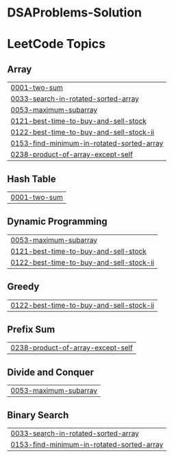 # DSAProblems-Solution
<!---LeetCode Topics Start-->
# LeetCode Topics
## Array
|  |
| ------- |
| [0001-two-sum](https://github.com/satyamtiwari1004/DSAProblems-Solution/tree/master/0001-two-sum) |
| [0033-search-in-rotated-sorted-array](https://github.com/satyamtiwari1004/DSAProblems-Solution/tree/master/0033-search-in-rotated-sorted-array) |
| [0053-maximum-subarray](https://github.com/satyamtiwari1004/DSAProblems-Solution/tree/master/0053-maximum-subarray) |
| [0121-best-time-to-buy-and-sell-stock](https://github.com/satyamtiwari1004/DSAProblems-Solution/tree/master/0121-best-time-to-buy-and-sell-stock) |
| [0122-best-time-to-buy-and-sell-stock-ii](https://github.com/satyamtiwari1004/DSAProblems-Solution/tree/master/0122-best-time-to-buy-and-sell-stock-ii) |
| [0153-find-minimum-in-rotated-sorted-array](https://github.com/satyamtiwari1004/DSAProblems-Solution/tree/master/0153-find-minimum-in-rotated-sorted-array) |
| [0238-product-of-array-except-self](https://github.com/satyamtiwari1004/DSAProblems-Solution/tree/master/0238-product-of-array-except-self) |
## Hash Table
|  |
| ------- |
| [0001-two-sum](https://github.com/satyamtiwari1004/DSAProblems-Solution/tree/master/0001-two-sum) |
## Dynamic Programming
|  |
| ------- |
| [0053-maximum-subarray](https://github.com/satyamtiwari1004/DSAProblems-Solution/tree/master/0053-maximum-subarray) |
| [0121-best-time-to-buy-and-sell-stock](https://github.com/satyamtiwari1004/DSAProblems-Solution/tree/master/0121-best-time-to-buy-and-sell-stock) |
| [0122-best-time-to-buy-and-sell-stock-ii](https://github.com/satyamtiwari1004/DSAProblems-Solution/tree/master/0122-best-time-to-buy-and-sell-stock-ii) |
## Greedy
|  |
| ------- |
| [0122-best-time-to-buy-and-sell-stock-ii](https://github.com/satyamtiwari1004/DSAProblems-Solution/tree/master/0122-best-time-to-buy-and-sell-stock-ii) |
## Prefix Sum
|  |
| ------- |
| [0238-product-of-array-except-self](https://github.com/satyamtiwari1004/DSAProblems-Solution/tree/master/0238-product-of-array-except-self) |
## Divide and Conquer
|  |
| ------- |
| [0053-maximum-subarray](https://github.com/satyamtiwari1004/DSAProblems-Solution/tree/master/0053-maximum-subarray) |
## Binary Search
|  |
| ------- |
| [0033-search-in-rotated-sorted-array](https://github.com/satyamtiwari1004/DSAProblems-Solution/tree/master/0033-search-in-rotated-sorted-array) |
| [0153-find-minimum-in-rotated-sorted-array](https://github.com/satyamtiwari1004/DSAProblems-Solution/tree/master/0153-find-minimum-in-rotated-sorted-array) |
<!---LeetCode Topics End-->